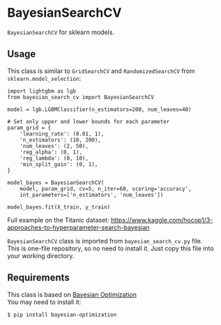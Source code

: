 # BayesianSearchCV
`BayesianSearchCV` for sklearn models.

## Usage

This class is similar to `GridSearchCV` and `RandomizedSearchCV` from `sklearn.model_selection`:

```
import lightgbm as lgb
from bayesian_search_cv import BayesianSearchCV

model = lgb.LGBMClassifier(n_estimators=200, num_leaves=40)

# Set only upper and lower bounds for each parameter
param_grid = {
    'learning_rate': (0.01, 1),
    'n_estimators': (10, 200),
    'num_leaves': (2, 50),
    'reg_alpha': (0, 1),
    'reg_lambda': (0, 10),
    'min_split_gain': (0, 1),
}

model_bayes = BayesianSearchCV(
    model, param_grid, cv=5, n_iter=60, scoring='accuracy',
    int_parameters=['n_estimators', 'num_leaves'])

model_bayes.fit(X_train, y_train)
```

Full example on the Titanic dataset: https://www.kaggle.com/hocop1/3-approaches-to-hyperparameter-search-bayesian  

`BayesianSearchCV` class is imported from `bayesian_search_cv.py` file.  
This is one-file repository, so no need to install it. Just copy this file into your working directory.

## Requirements
This class is based on [Bayesian Optimization](https://github.com/fmfn/BayesianOptimization)  
You may need to install it:
```
$ pip install bayesian-optimization
```
